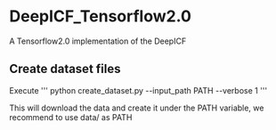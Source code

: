 # DeepICF_Tensorflow2.0
A Tensorflow2.0 implementation of the DeepICF 


## Create dataset files

Execute 
'''
python create_dataset.py --input_path PATH --verbose 1
'''

This will download the data and create it under the PATH variable, we recommend to use data/ as PATH
